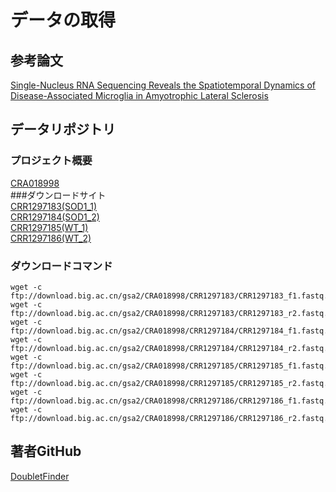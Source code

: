 # データの取得

## 参考論文
[Single-Nucleus RNA Sequencing Reveals the Spatiotemporal Dynamics of Disease-Associated Microglia in Amyotrophic Lateral Sclerosis](https://spj.science.org/doi/10.34133/research.0548?url_ver=Z39.88-2003&rfr_id=ori:rid:crossref.org&rfr_dat=cr_pub%20%200pubmed)

## データリポジトリ
### プロジェクト概要
[CRA018998](https://ngdc.cncb.ac.cn/gsa/search?searchTerm=CRA018998)  
###ダウンロードサイト  
[CRR1297183(SOD1_1)](https://ngdc.cncb.ac.cn/gsa/browse/CRA018998/CRR1297183)  
[CRR1297184(SOD1_2)](https://ngdc.cncb.ac.cn/gsa/browse/CRA018998/CRR1297184)  
[CRR1297185(WT_1)](https://ngdc.cncb.ac.cn/gsa/browse/CRA018998/CRR1297185)  
[CRR1297186(WT_2)](https://ngdc.cncb.ac.cn/gsa/browse/CRA018998/CRR1297186)  
### ダウンロードコマンド 
```
wget -c ftp://download.big.ac.cn/gsa2/CRA018998/CRR1297183/CRR1297183_f1.fastq.gz
wget -c ftp://download.big.ac.cn/gsa2/CRA018998/CRR1297183/CRR1297183_r2.fastq.gz
wget -c ftp://download.big.ac.cn/gsa2/CRA018998/CRR1297184/CRR1297184_f1.fastq.gz
wget -c ftp://download.big.ac.cn/gsa2/CRA018998/CRR1297184/CRR1297184_r2.fastq.gz
wget -c ftp://download.big.ac.cn/gsa2/CRA018998/CRR1297185/CRR1297185_f1.fastq.gz
wget -c ftp://download.big.ac.cn/gsa2/CRA018998/CRR1297185/CRR1297185_r2.fastq.gz
wget -c ftp://download.big.ac.cn/gsa2/CRA018998/CRR1297186/CRR1297186_f1.fastq.gz
wget -c ftp://download.big.ac.cn/gsa2/CRA018998/CRR1297186/CRR1297186_r2.fastq.gz
```
## 著者GitHub
[DoubletFinder](https://github.com/chris-mcginnis-ucsf/DoubletFinder)
